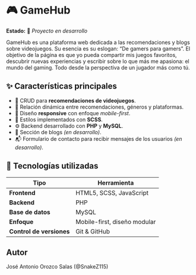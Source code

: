 # 🎮 GameHub  

**Estado:** 🚧 *Proyecto en desarrollo*  

GameHub es una plataforma web dedicada a las recomendaciones y blogs sobre videojuegos. Su esencia es su eslogan: “De gamers para gamers”.
El objetivo de la página es que yo pueda compartir mis juegos favoritos, descubrir nuevas experiencias y escribir sobre lo que más me apasiona: el mundo del gaming. Todo desde la perspectiva de un jugador más como tú.

## ✨ Características principales  

- 🎯 CRUD para **recomendaciones de videojuegos**. 
- 🧩 Relación dinámica entre recomendaciones, géneros y plataformas.  
- 📱 Diseño **responsive** con enfoque *mobile-first*.  
- 💅 Estilos implementados con **SCSS**.  
- ⚙️ Backend desarrollado con **PHP** y **MySQL**.  
- 📰 Sección de blogs *(en desarrollo)*.
- 📬 Formulario de contacto para recibir mensajes de los usuarios *(en desarrollo)*.

## 🧱 Tecnologías utilizadas  

| Tipo | Herramienta |
|------|--------------|
| **Frontend** | HTML5, SCSS, JavaScript |
| **Backend** | PHP |
| **Base de datos** | MySQL |
| **Enfoque** | Mobile-first, diseño modular |
| **Control de versiones** | Git & GitHub |
 

## Autor
José Antonio Orozco Salas (@SnakeZ115)

  